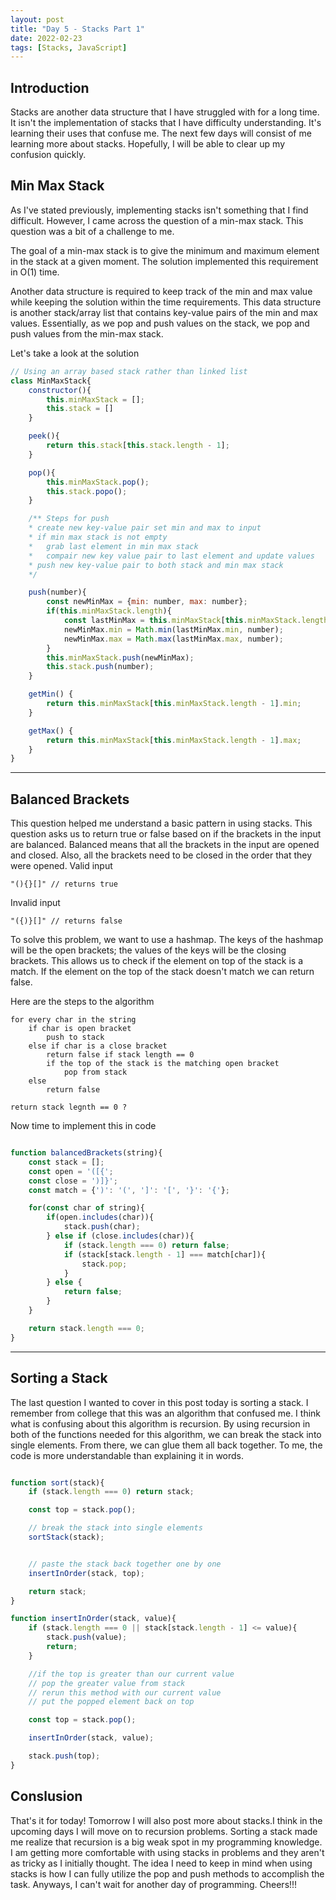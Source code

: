 ```yaml
---
layout: post
title: "Day 5 - Stacks Part 1"
date: 2022-02-23
tags: [Stacks, JavaScript]
---
```


## Introduction
Stacks are another data structure that I have struggled with for a long time. It isn't the implementation of stacks that I have difficulty understanding. It's learning their uses that confuse me. The next few days will consist of me learning more about stacks. Hopefully, I will be able to clear up my confusion quickly.

## Min Max Stack
As I've stated previously, implementing stacks isn't something that I find difficult. However, I came across the question of a min-max stack. This question was a bit of a challenge to me. 

The goal of a min-max stack is to give the minimum and maximum element in the stack at a given moment. The solution implemented this requirement in O(1) time. 

Another data structure is required to keep track of the min and max value while keeping the solution within the time requirements. This data structure is another stack/array list that contains key-value pairs of the min and max values. Essentially, as we pop and push values on the stack, we pop and push values from the min-max stack.

Let's take a look at the solution

```js
// Using an array based stack rather than linked list
class MinMaxStack{
    constructor(){
        this.minMaxStack = [];
        this.stack = []
    }

    peek(){
        return this.stack[this.stack.length - 1];
    }

    pop(){
        this.minMaxStack.pop();
        this.stack.popo();
    }

    /** Steps for push
    * create new key-value pair set min and max to input
    * if min max stack is not empty
    *   grab last element in min max stack
    *   compair new key value pair to last element and update values
    * push new key-value pair to both stack and min max stack
    */ 

    push(number){
        const newMinMax = {min: number, max: number};
        if(this.minMaxStack.length){
            const lastMinMax = this.minMaxStack[this.minMaxStack.length - 1];
            newMinMax.min = Math.min(lastMinMax.min, number);
            newMinMax.max = Math.max(lastMinMax.max, number);
        }
        this.minMaxStack.push(newMinMax);
        this.stack.push(number);
    }

    getMin() {
        return this.minMaxStack[this.minMaxStack.length - 1].min;
    }

    getMax() {
        return this.minMaxStack[this.minMaxStack.length - 1].max;
    }
}

```
---
## Balanced Brackets
This question helped me understand a basic pattern in using stacks. This question asks us to return true or false based on if the brackets in the input are balanced. Balanced means that all the brackets in the input are opened and closed. Also, all the brackets need to be closed in the order that they were opened.
Valid input

```
"(){}[]" // returns true
```
Invalid input
```
"({)}[]" // returns false

```

To solve this problem, we want to use a hashmap. The keys of the hashmap will be the open brackets; the values of the keys will be the closing brackets. This allows us to check if the element on top of the stack is a match. If the element on the top of the stack doesn't match we can return false.

Here are the steps to the algorithm

```
for every char in the string
	if char is open bracket
		push to stack
	else if char is a close bracket
		return false if stack length == 0
		if the top of the stack is the matching open bracket
			pop from stack
	else
		return false

return stack legnth == 0 ?
```

Now time to implement this in code

```js

function balancedBrackets(string){
    const stack = [];
    const open = '([{';
	const close = ')]}';
	const match = {')': '(', ']': '[', '}': '{'};

    for(const char of string){
        if(open.includes(char)){
            stack.push(char);
        } else if (close.includes(char)){
            if (stack.length === 0) return false;
            if (stack[stack.length - 1] === match[char]){
                stack.pop;
            }
        } else {
            return false;
        }
    }

    return stack.length === 0;
}

```
---
## Sorting a Stack
The last question I wanted to cover in this post today is sorting a stack. I remember from college that this was an algorithm that confused me. I think what is confusing about this algorithm is recursion. By using recursion in both of the functions needed for this algorithm, we can break the stack into single elements. From there, we can glue them all back together. To me, the code is more understandable than explaining it in words.

```js

function sort(stack){
    if (stack.length === 0) return stack;

    const top = stack.pop();

    // break the stack into single elements
    sortStack(stack);


    // paste the stack back together one by one
    insertInOrder(stack, top);

    return stack;
}

function insertInOrder(stack, value){
    if (stack.length === 0 || stack[stack.length - 1] <= value){
        stack.push(value);
        return;
    }

    //if the top is greater than our current value
    // pop the greater value from stack
    // rerun this method with our current value
    // put the popped element back on top

    const top = stack.pop();

    insertInOrder(stack, value);

    stack.push(top);
}

```

## Conslusion
That's it for today! Tomorrow I will also post more about stacks.I think in the upcoming days I will move on to recursion problems. Sorting a stack made me realize that recursion is a big weak spot in my programming knowledge. I am getting more comfortable with using stacks in problems and they aren't as tricky as I initially thought. The idea I need to keep in mind when using stacks is how I can fully utilize the pop and push methods to accomplish the task. Anyways, I can't wait for another day of programming. Cheers!!!